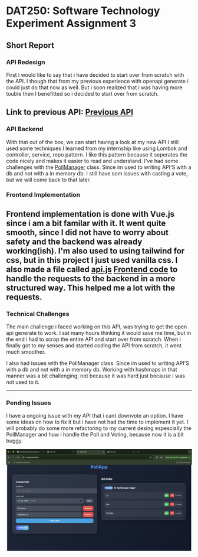 # DAT250: Software Technology Experiment Assignment 3

## Short Report

### API Redesign

First i would like to say that i have decided to start over from scratch
with the API. I though that from my previous experience with openapi generate
i could just do that now as well. But i soon realized that i was having more touble
then I benefitted so i decided to start over from scratch.

Link to previous API:
[Previous API](<https://github.com/Magnus-Fjeldstad/DAT250>)
---

### API Backend

With that out of the box, we can start having a look at my new API
I still used some techniques I learned from my internship like using
Lombok and controller, service, repo pattern. I like this pattern because
it seperates the code nicely and makes it easier to read and understand.
I've had some challenges with
the [PollManager](https://github.com/Magnus-Fjeldstad/poll-app/blob/119ff7dbdf7ec234364656e7ee616ba071da7ac6/pollapp/src/main/java/com/poll/pollapp/manager/PollManager.java)
class. Since im used to writing API'S with a db and not with a in memory db.
I still have som issues with casting a vote, but we will come back to that later.

### Frontend Implementation

Frontend implementation is done with Vue.js since i am a bit familar with it.
It went quite smooth, since I did not have to worry about safety and the backend was already working(ish).
I'm also used to using tailwind for css, but in this project I just used vanilla css.
I also made a file
called [api.js](https://github.com/Magnus-Fjeldstad/poll-app/blob/1638bfb5f40e0b8378539cab6192d25f0a776079/poll-app-frontend/src/api.js)
[Frontend code](https://github.com/Magnus-Fjeldstad/poll-app/blob/1638bfb5f40e0b8378539cab6192d25f0a776079/poll-app-frontend/src)
to handle the requests to the backend in a more structured way. This helped me a lot with the requests.
---

### Technical Challenges

The main challenge i faced working on this API, was trying to get the open api generate to work.
I sat many hours thinking it would save me time, but in the end i had to scrap the entire API and start over from
scratch.
When i finally got to my senses and started coding the API from scratch, it went much smoother.

I also had issues with the PollManager class. Since im used to writing API'S with a db and not with a in memory db.
Working with hashmaps in that manner was a bit challenging, not because it was hard just because i was not used to it.

---

### Pending Issues

I have a ongoing issue with my API that i cant downvote an option. I have some ideas on how to fix it
but i have not had the time to implement it yet. I will probably do some more refactoring to my current desing
espescially the PollManager and how i handle the Poll and Voting, because now it is a bit buggy.

![The app](src/main/resources/images/poll-app.png)
